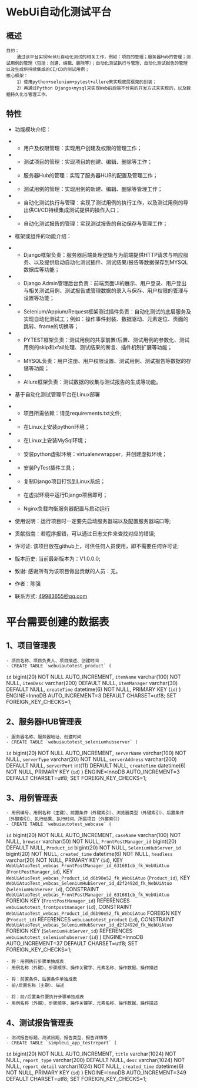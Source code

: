 # WebUi自动化测试平台
 
## 概述

    目的：
        通过该平台实现WebUi自动化测试的相关工作，例如：项目的管理；服务器Hub的管理；测试用例的管理（包括：创建、编辑、删除等）；自动化测试执行与管理、自动化测试报告的管理以及生成供持续集成的CI/CD的测试用例；    
    核心框架：
        1）使用python+selenium+pytest+allure来实现底层框架的封装；
        2）再通过Python Django+mysql来实现Web前后端不分离的开发方式来实现的，以及数据持久化与管理工作。

## 特性

- 功能模块介绍：
- - 用户及权限管理：实现用户创建及权限的管理工作；
- - 测试项目的管理：实现项目的创建、编辑、删除等工作；
- - 服务器Hub的管理：实现了服务器HUB的配置及管理工作；
- - 测试用例的管理：实现用例的新建、编辑、删除等管理工作；
- - 自动化测试执行与管理：实现了测试用例的执行工作，以及测试用例的导出供CI/CD持续集成测试提供的操作入口；
- - 自动化测试报告的管理：实现测试报告的自动保存与管理工作；

- 框架或组件的功能介绍：
- - Django框架负责：服务器后端处理逻辑与为前端提供HTTP请求与响应服务、以及提供启动自动化测试插件、测试结果/报告等数据保存到MYSQL数据库等功能；
- - Django Admin管理后台负责：前端页面UI的展示、用户登录、用户登出与相关测试用例、测试报告或管理数据的录入与保存、用户权限的管理与设置等功能；
- - Selenium/Appium/Request框架测试插件负责：自动化测试的底层服务及实现自动化测试工；例如：操作事件封装、数据驱动、元素定位、页面的跳转、frame的切换等；
- -	PYTEST框架负责：测试用例的共享前置/后置、测试用例的参数化、测试用例的skip和xfail处理、测试结果的断言、插件机制扩展等功能；
- -	MYSQL负责：用户注册、用户权限设置、测试用例、测试报告等数据的存储等功能；
- -	Allure框架负责：测试数据的收集与测试报告的生成等功能。

- 基于自动化测试管理平台在Linux部署
- - 项目所需依赖：请见requirements.txt文件;
- -	在Linux上安装python环境；
- - 在Linux上安装MySql环境；
- -	安装python虚拟环境：virtualenvwrapper，并创建虚拟环境；
- -	安装PyTest插件工具；
- -	复制Django项目打包到Linux系统；
- -	在虚拟环境中运行Django项目即可；
- -	Nginx负载均衡服务器配置与启动运行

- 使用说明：运行项目时一定要先启动服务器端以及配置服务器端口等;
- 贡献指南：若程序报错，可以通过日志文件来查找对应的错误;
- 许可证: 该项目放在github上，可供任何人员使用，即不需要任何许可证;
- 版本历史: 当前最新版本为：V1.0.0.0;
- 致谢: 感谢所有为该项目做出贡献的人员：无。
- 作者：陈强
- 联系方式: 49983655@qq.com

# 平台需要创建的数据表
## 1、项目管理表
    - 项目名称、项目负责人、项目描述、创建时间
    - CREATE TABLE `webuiautotest_product` (
  `id` bigint(20) NOT NULL AUTO_INCREMENT,
  `itemName` varchar(100) NOT NULL,
  `itemDesc` varchar(200) DEFAULT NULL,
  `itemManager` varchar(30) DEFAULT NULL,
  `createTime` datetime(6) NOT NULL,
  PRIMARY KEY (`id`)
) ENGINE=InnoDB AUTO_INCREMENT=3 DEFAULT CHARSET=utf8;
SET FOREIGN_KEY_CHECKS=1;
    
## 2、服务器HUB管理表
    - 服务器名称、服务器地址、创建时间
    - CREATE TABLE `webuiautotest_seleniumhubserver` (
  `id` bigint(20) NOT NULL AUTO_INCREMENT,
  `serverName` varchar(100) NOT NULL,
  `serverType` varchar(20) NOT NULL,
  `serverAddress` varchar(200) DEFAULT NULL,
  `serverPort` int(11) DEFAULT NULL,
  `createTime` datetime(6) NOT NULL,
  PRIMARY KEY (`id`)
) ENGINE=InnoDB AUTO_INCREMENT=3 DEFAULT CHARSET=utf8;
SET FOREIGN_KEY_CHECKS=1;

## 3、用例管理表
    - 用例编号、用例名称（主键）、前置条件（外键索引）、浏览器类型（外键索引）、后置条件（外键索引）、执行结果、执行时间、所属项目（外键索引）
    - CREATE TABLE `webuiautotest_webcase` (
  `id` bigint(20) NOT NULL AUTO_INCREMENT,
  `caseName` varchar(100) NOT NULL,
  `browser` varchar(50) NOT NULL,
  `FrontPostManager_id` bigint(20) DEFAULT NULL,
  `Product_id` bigint(20) NOT NULL,
  `SeleniumHubServer_id` bigint(20) NOT NULL,
  `created_time` datetime(6) NOT NULL,
  `headless` varchar(20) NOT NULL,
  PRIMARY KEY (`id`),
  KEY `WebUiAtuoTest_webcas_FrontPostManager_id_631681cb_fk_WebUiAtuo` (`FrontPostManager_id`),
  KEY `WebUiAtuoTest_webcas_Product_id_d6b90e52_fk_WebUiAtuo` (`Product_id`),
  KEY `WebUiAtuoTest_webcas_SeleniumHubServer_id_d2f2492d_fk_WebUiAtuo` (`SeleniumHubServer_id`),
  CONSTRAINT `WebUiAtuoTest_webcas_FrontPostManager_id_631681cb_fk_WebUiAtuo` FOREIGN KEY (`FrontPostManager_id`) REFERENCES `webuiautotest_frontpostmanager` (`id`),
  CONSTRAINT `WebUiAtuoTest_webcas_Product_id_d6b90e52_fk_WebUiAtuo` FOREIGN KEY (`Product_id`) REFERENCES `webuiautotest_product` (`id`),
  CONSTRAINT `WebUiAtuoTest_webcas_SeleniumHubServer_id_d2f2492d_fk_WebUiAtuo` FOREIGN KEY (`SeleniumHubServer_id`) REFERENCES `webuiautotest_seleniumhubserver` (`id`)
) ENGINE=InnoDB AUTO_INCREMENT=37 DEFAULT CHARSET=utf8;
SET FOREIGN_KEY_CHECKS=1;

    
    - 将：用例执行步骤单独成表
    - 用例名称（外键）、步骤顺序、操作关键字、元素名称、操作数据、操作描述
    
    - 将：前置条件、后置条件单独成表
    - 前/后置名称（主键）、描述
    
    - 将：前/后置条件要执行步骤单独成表
    - 用例名称（外键）、步骤顺序、操作关键字、元素名称、操作数据、操作描述
    
## 4、测试报告管理表
    - 测试报告标题、测试日期、报告类型、报告详情等
    - CREATE TABLE `simpleui_app_testreport` (
  `id` bigint(20) NOT NULL AUTO_INCREMENT,
  `title` varchar(1024) NOT NULL,
  `report_type` varchar(200) DEFAULT NULL,
  `desc` varchar(1024) NOT NULL,
  `report_detail` varchar(1024) NOT NULL,
  `created_time` datetime(6) NOT NULL,
  PRIMARY KEY (`id`)
) ENGINE=InnoDB AUTO_INCREMENT=349 DEFAULT CHARSET=utf8;
SET FOREIGN_KEY_CHECKS=1;
    
    
    
